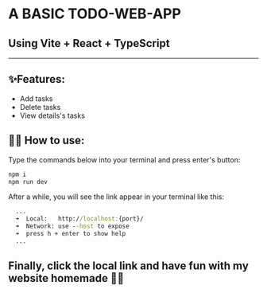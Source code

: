 # A BASIC TODO-WEB-APP

## Using Vite + React + TypeScript

---
## ✨Features:
- Add tasks
- Delete tasks
- View details's tasks

## 💁‍♀️ How to use:
Type the commands below into your terminal and press enter's button:
```cmd
npm i
npm run dev
```
After a while, you will see the link appear in your terminal like this:
```cmd
  ...
  ➜  Local:   http://localhost:{port}/
  ➜  Network: use --host to expose
  ➜  press h + enter to show help
  ...
```

Finally, click the local link and have fun with my website homemade 🧀🧀
---